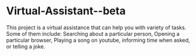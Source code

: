# Virtual-Assistant--beta
This project is a virtual assistance that can help you with variety of tasks.
Some of them include:
Searching about a particular person, Opening a particular browser, Playing a song on youtube, informing time when asked, or telling a joke.
